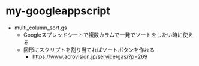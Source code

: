# my-googleappscript

- multi_column_sort.gs
  - Googleスプレッドシートで複数カラムで一発でソートをしたい時に使える
  - 図形にスクリプトを割り当てればソートボタンを作れる
    - https://www.acrovision.jp/service/gas/?p=269
